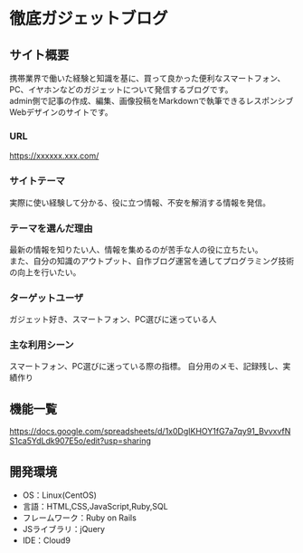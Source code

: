 # 徹底ガジェットブログ

## サイト概要
携帯業界で働いた経験と知識を基に、買って良かった便利なスマートフォン、PC、イヤホンなどのガジェットについて発信するブログです。  
admin側で記事の作成、編集、画像投稿をMarkdownで執筆できるレスポンシブWebデザインのサイトです。

### URL
https://xxxxxx.xxx.com/

### サイトテーマ
実際に使い経験して分かる、役に立つ情報、不安を解消する情報を発信。

### テーマを選んだ理由
最新の情報を知りたい人、情報を集めるのが苦手な人の役に立ちたい。  
また、自分の知識のアウトプット、自作ブログ運営を通してプログラミング技術の向上を行いたい。

### ターゲットユーザ
ガジェット好き、スマートフォン、PC選びに迷っている人

### 主な利用シーン
スマートフォン、PC選びに迷っている際の指標。
自分用のメモ、記録残し、実績作り

<!--## 設計書-->
<!--<...>-->

## 機能一覧
https://docs.google.com/spreadsheets/d/1x0DgIKHOY1fG7a7qy91_BvvxvfNS1ca5YdLdk907E5o/edit?usp=sharing

## 開発環境
- OS：Linux(CentOS)
- 言語：HTML,CSS,JavaScript,Ruby,SQL
- フレームワーク：Ruby on Rails
- JSライブラリ：jQuery
- IDE：Cloud9

<!--## 使用素材-->
<!--- 外部サービスの画像素材・音声素材を使用した場合は、必ずサービス名とURLを明記してください。-->
<!--- 使用しない場合は、使用素材の項目をREADMEから削除してください。-->
